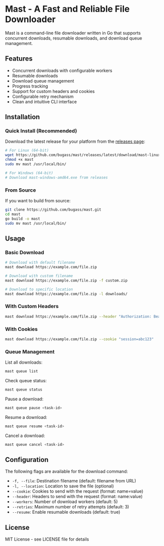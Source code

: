 # Mast - A Fast and Reliable File Downloader

Mast is a command-line file downloader written in Go that supports concurrent downloads, resumable downloads, and download queue management.

## Features

- Concurrent downloads with configurable workers
- Resumable downloads
- Download queue management
- Progress tracking
- Support for custom headers and cookies
- Configurable retry mechanism
- Clean and intuitive CLI interface

## Installation

### Quick Install (Recommended)

Download the latest release for your platform from the [releases page](https://github.com/bugass/mast/releases):

```bash
# For Linux (64-bit)
wget https://github.com/bugass/mast/releases/latest/download/mast-linux-amd64 -O mast
chmod +x mast
sudo mv mast /usr/local/bin/

# For Windows (64-bit)
# Download mast-windows-amd64.exe from releases
```

### From Source

If you want to build from source:

```bash
git clone https://github.com/bugass/mast.git
cd mast
go build -o mast
sudo mv mast /usr/local/bin/
```

## Usage

### Basic Download

```bash
# Download with default filename
mast download https://example.com/file.zip

# Download with custom filename
mast download https://example.com/file.zip -f custom.zip

# Download to specific location
mast download https://example.com/file.zip -l downloads/
```

### With Custom Headers

```bash
mast download https://example.com/file.zip --header "Authorization: Bearer token"
```

### With Cookies

```bash
mast download https://example.com/file.zip --cookie "session=abc123"
```

### Queue Management

List all downloads:
```bash
mast queue list
```

Check queue status:
```bash
mast queue status
```

Pause a download:
```bash
mast queue pause <task-id>
```

Resume a download:
```bash
mast queue resume <task-id>
```

Cancel a download:
```bash
mast queue cancel <task-id>
```

## Configuration

The following flags are available for the download command:

- `-f, --file`: Destination filename (default: filename from URL)
- `-l, --location`: Location to save the file (optional)
- `--cookie`: Cookies to send with the request (format: name=value)
- `--header`: Headers to send with the request (format: name:value)
- `--workers`: Number of download workers (default: 5)
- `--retries`: Maximum number of retry attempts (default: 3)
- `--resume`: Enable resumable downloads (default: true)

## License

MIT License - see LICENSE file for details 